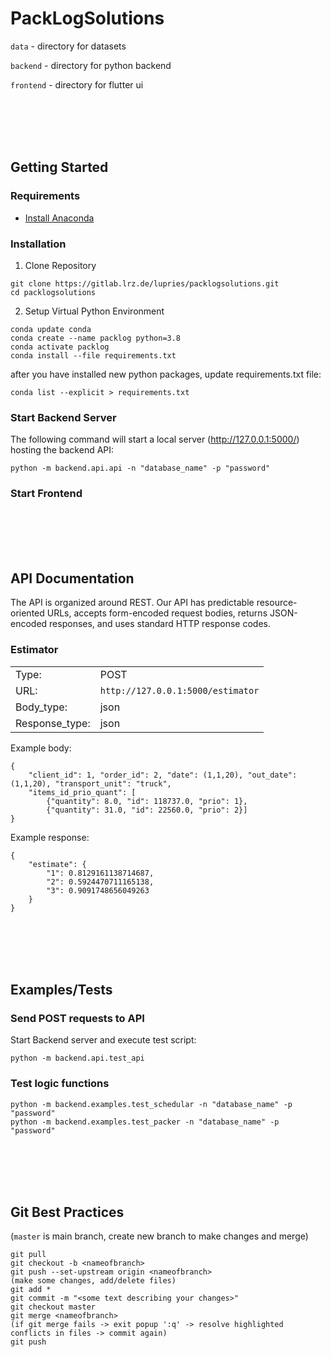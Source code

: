 # PackLogSolutions

`data` - directory for datasets

`backend` - directory for python backend

`frontend` - directory for flutter ui

<br></br><br></br>

## Getting Started

### Requirements

* [Install Anaconda](https://docs.anaconda.com/anaconda/install/)

### Installation

1. Clone Repository
```
git clone https://gitlab.lrz.de/lupries/packlogsolutions.git
cd packlogsolutions
```

2. Setup Virtual Python Environment
```
conda update conda
conda create --name packlog python=3.8
conda activate packlog
conda install --file requirements.txt
```
after you have installed new python packages, update requirements.txt file:
```
conda list --explicit > requirements.txt
```

### Start Backend Server

The following command will start a local server (http://127.0.0.1:5000/) hosting the backend API:
```
python -m backend.api.api -n "database_name" -p "password"
```

### Start Frontend

<br></br><br></br>

## API Documentation

The API is organized around REST. Our API has predictable resource-oriented URLs, accepts form-encoded request bodies, returns JSON-encoded responses, and uses standard HTTP response codes.

### Estimator

|  | |
|--------|--------|
| Type: | POST |
| URL: | `http://127.0.0.1:5000/estimator` |
| Body_type: | json |
| Response_type: | json |

Example body:

```
{
    "client_id": 1, "order_id": 2, "date": (1,1,20), "out_date": (1,1,20), "transport_unit": "truck", 
    "items_id_prio_quant": [
        {"quantity": 8.0, "id": 118737.0, "prio": 1},
        {"quantity": 31.0, "id": 22560.0, "prio": 2}]
}
```

Example response:

```
{
    "estimate": {
        "1": 0.8129161138714687,
        "2": 0.5924470711165138,
        "3": 0.9091748656049263
    }
}
```

<br></br><br></br>

## Examples/Tests

### Send POST requests to API

Start Backend server and execute test script:
```
python -m backend.api.test_api 
```

### Test logic functions

```
python -m backend.examples.test_schedular -n "database_name" -p "password"
python -m backend.examples.test_packer -n "database_name" -p "password"
```

<br></br><br></br>

## Git Best Practices
(`master` is main branch, create new branch to make changes and merge)
```
git pull
git checkout -b <nameofbranch>
git push --set-upstream origin <nameofbranch>
(make some changes, add/delete files)
git add *
git commit -m "<some text describing your changes>"
git checkout master
git merge <nameofbranch>
(if git merge fails -> exit popup ':q' -> resolve highlighted conflicts in files -> commit again)
git push
```

